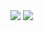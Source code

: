 <img src="https://capsule-render.vercel.app/api?type=waving&color=auto&height=200&section=header&text=Jiwon GitHub&fontSize=90" />
<img src="https://capsule-render.vercel.app/api?type=waving&color=auto&height=200&section=header&text=JiwonGitHub&fontSize=90" />

<!--
**jijiji1299/jijiji1299** is a ✨ _special_ ✨ repository because its `README.md` (this file) appears on your GitHub profile.

Here are some ideas to get you started:

- 🔭 I’m currently working on ...
- 🌱 I’m currently learning ...
- 👯 I’m looking to collaborate on ...
- 🤔 I’m looking for help with ...
- 💬 Ask me about ...
- 📫 How to reach me: ...
- 😄 Pronouns: ...
- ⚡ Fun fact: ...
-->

